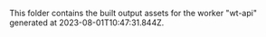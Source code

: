 This folder contains the built output assets for the worker "wt-api" generated at 2023-08-01T10:47:31.844Z.